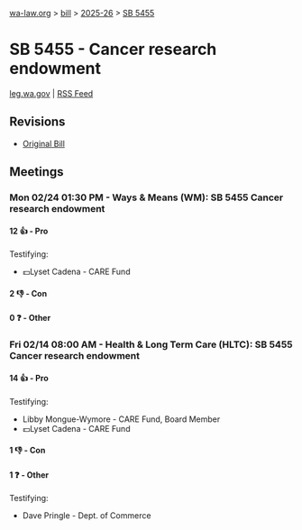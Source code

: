 [wa-law.org](/) > [bill](/bill/) > [2025-26](/bill/2025-26/) > [SB 5455](/bill/2025-26/sb/5455/)

# SB 5455 - Cancer research endowment
[leg.wa.gov](https://app.leg.wa.gov/billsummary?BillNumber=5455&Year=2025&Initiative=false) | [RSS Feed](./rss.xml)

## Revisions
* [Original Bill](1/)

## Meetings
### Mon 02/24 01:30 PM - Ways & Means (WM): SB 5455 Cancer research endowment
#### 12 👍 - Pro
Testifying:
* 💵Lyset Cadena - CARE Fund

#### 2 👎 - Con

#### 0 ❓ - Other

### Fri 02/14 08:00 AM - Health & Long Term Care (HLTC): SB 5455 Cancer research endowment
#### 14 👍 - Pro
Testifying:
* Libby Mongue-Wymore - CARE Fund, Board Member
* 💵Lyset Cadena - CARE Fund

#### 1 👎 - Con

#### 1 ❓ - Other
Testifying:
* Dave Pringle - Dept. of Commerce

